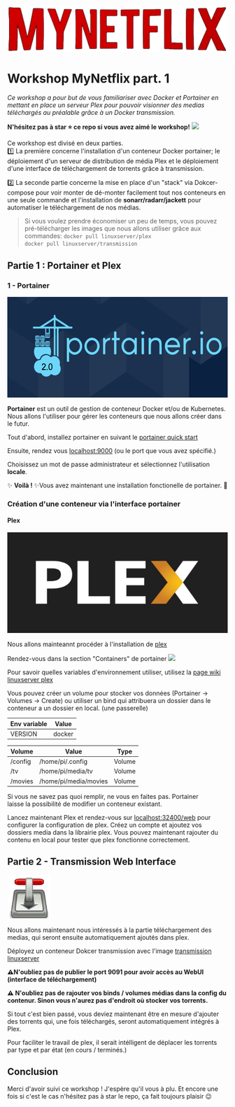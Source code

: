 ![](assets/mynetflix.png)

# Workshop MyNetflix part. 1

*Ce workshop a pour but de vous familiariser avec Docker et Portainer en mettant en place un serveur Plex pour pouvoir visionner des medias téléchargés au préalable grâce à un Docker transmission.*

**N'hésitez pas à star ⭐ ce repo si vous avez aimé le workshop!** ![](https://img.shields.io/github/stars/ajnart/mynetflix-part1?label=%E2%AD%90&style=for-the-badge?branch=master&kill_cache=1")

Ce workshop est divisé en deux parties.  
1️⃣ La première concerne l'installation d'un conteneur Docker portainer; le déploiement d'un serveur de distribution de média Plex et le déploiement d'une interface de téléchargement de torrents grâce à transmission.

2️⃣ La seconde partie concerne la mise en place d'un "stack" via Dokcer-compose pour voir monter de dé-monter facilement tout nos conteneurs en une seule commande et l'installation de **sonarr/radarr/jackett** pour automatiser le téléchargement de nos médias.

>Si vous voulez prendre économiser un peu de temps, vous pouvez pré-télécharger les images que nous allons utiliser grâce aux commandes:
``docker pull linuxserver/plex``  
``docker pull linuxserver/transmission``

## Partie 1 : Portainer et Plex
### 1 - Portainer
<img src="assets/portainerlogo.png" width="562" height="230">

**Portainer** est un outil de gestion de conteneur Docker et/ou de Kubernetes. Nous allons l'utiliser pour gérer les conteneurs que nous allons créer dans le futur.

Tout d'abord, installez portainer en suivant le [portainer quick start](https://documentation.portainer.io/v2.0/deploy/ceinstalldocker/)

Ensuite, rendez vous [localhost:9000](http://localhost:9000) (ou le port que vous avez spécifié.)

Choisissez un mot de passe administrateur et sélectionnez l'utilisation **locale**.

✨ **Voilà !** ✨Vous avez maintenant une installation fonctionelle de portainer. 🐋

### Création d'une conteneur via l'interface portainer
#### Plex
<img src="assets/plexlogo.jpg" width="562" height="230">

Nous allons mainteannt procéder à l'installation de [plex](https://www.plex.tv/)

Rendez-vous dans la section "Containers" de portainer ![](assets/containers.png)

Pour savoir quelles variables d'environnement utiliser, utilisez la [page wiki linuxserver plex](https://hub.docker.com/r/linuxserver/plex)

Vous pouvez créer un volume pour stocker vos données (Portainer -> Volumes -> Create)
ou utiliser un bind qui attribuera un dossier dans le conteneur a un dossier en local. (une passerelle)

| Env variable | Value |
|--------------|-------|
| VERSION      | docker|


| Volume       |  Value                | Type
|--------------|-----------------------|------
| /config      | /home/pi/.config      | Volume
| /tv          | /home/pi/media/tv     | Volume
| /movies      | /home/pi/media/movies | Volume

Si vous ne savez pas quoi remplir, ne vous en faites pas. Portainer laisse la possibilité de modifier un conteneur existant.

Lancez maintenant Plex et rendez-vous sur [localhost:32400/web](http://localhost:32400/web) pour configurer la configuration de plex. Créez un compte et ajoutez vos dossiers media dans la librairie plex. 
Vous pouvez maintenant rajouter du contenu en local pour tester que plex fonctionne correctement.

## Partie 2 - Transmission Web Interface

<img src="assets/transmission.png" width="100" height="100">

Nous allons maintenant nous intéressés à la partie téléchargement des medias, qui seront ensuite automatiquement ajoutés dans plex.

Déployez un conteneur Dokcer transmission avec l'image [transmission linuxserver](https://hub.docker.com/r/linuxserver/transmission)

**⚠N'oubliez pas de publier le port 9091 pour avoir accès au WebUI (interface de téléchargement)**

**⚠ N'oubliez pas de rajouter vos binds / volumes médias dans la config du contenur. Sinon vous n'aurez pas d'endroit où stocker vos torrents.**

Si tout c'est bien passé, vous deviez maintenant être en mesure d'ajouter des torrents qui, une fois téléchargés, seront automatiquement intégrés à Plex.

Pour faciliter le travail de plex, il serait intélligent de déplacer les torrents par type et par état (en cours / terminés.)

## Conclusion

Merci d'avoir suivi ce workshop ! J'espère qu'il vous à plu. Et encore une fois si c'est le cas n'hésitez pas à star le repo, ça fait toujours plaisir 😉